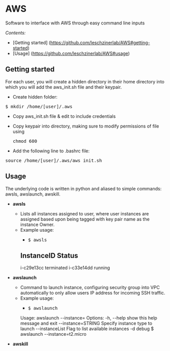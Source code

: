 # AWS
Software to interface with AWS through easy command line inputs

*Contents:*
* [Getting started] (https://github.com/leschzinerlab/AWS#getting-started)
* [Usage] (https://github.com/leschzinerlab/AWS#usage)

## Getting started
For each user, you will create a hidden directory in their home directory into which you will add the aws_init.sh file and their keypair.  

* Create hidden folder: 
<pre>$ mkdir /home/[user]/.aws</pre>

* Copy aws_init.sh file & edit to include credentials

* Copy keypair into directory, making sure to modify permissions of file using <pre>chmod 600</pre>

* Add the following line to .bashrc file: 
<pre>source /home/[user]/.aws/aws_init.sh</pre>

## Usage
The underlying code is written in python and aliased to simple commands: awsls, awslaunch, awskill. 

* **awsls**
	* Lists all instances assigned to user, where user instances are assigned based upon being tagged with key pair name as the instance Owner. 
	* Example usage: 
		* <pre>$ awsls
		InstanceID	Status
		-------------------------------
		i-c29e13cc	terminated
		i-c33e14dd	running</pre>

* **awslaunch**
	* Command to launch instance, configuring security group into VPC automatically to only allow users IP address for incoming SSH traffic.
	* Example usage: 
		* <pre>$ awslaunch
		Usage: awslaunch --instance=<instanceType>
		Options:
  		-h, --help         show this help message and exit
  		--instance=STRING  Specify instance type to launch
  		--instanceList     Flag to list available instances
  		-d                 debug
		$ awslaunch --instance=t2.micro</pre>

* **awskill**
